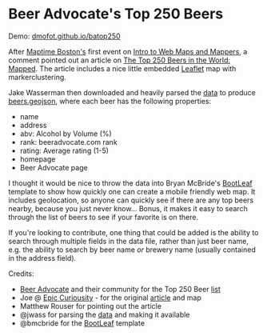 Beer Advocate's Top 250 Beers
=============================

Demo: [dmofot.github.io/batop250](https://dmofot.github.io/batop250)

After [Maptime Boston's](http://www.meetup.com/Maptime-Boston/) first event on [Intro to Web Maps and Mappers](http://www.meetup.com/Maptime-Boston/events/188255552/), a comment pointed out an article on [The Top 250 Beers in the World: Mapped](http://epic-curiousity.com/2014/06/beer-bucket-list-map-top-250.html).  The article includes a nice little embedded [Leaflet](http://www.leafletjs.com) map with markerclustering.

Jake Wasserman then downloaded and heavily parsed the [data](https://gist.github.com/jwass/7e3cbef7844f80899662) to produce [beers.geojson](https://gist.github.com/jwass/7e3cbef7844f80899662#file-beers-geojson), where each beer has the following properties:

* name
* address
* abv: Alcohol by Volume (%)
* rank: beeradvocate.com rank
* rating: Average rating (1-5)
* homepage
* Beer Advocate page

I thought it would be nice to throw the data into Bryan McBride's [BootLeaf](https://github.com/bmcbride/bootleaf) template to show how quickly one can create a mobile friendly web map.  It includes geolocation, so anyone can quickly see if there are any top beers nearby, because you just never know...  Bonus, it makes it easy to search through the list of beers to see if your favorite is on there.

If you're looking to contribute, one thing that could be added is the ability to search through multiple fields in the data file, rather than just beer name, e.g. the ability to search by beer name _or_ brewery name (usually contained in the address field).

Credits:
* [Beer Advocate](http://www.beeradvocate.com/) and their community for the Top 250 Beer [list](http://www.beeradvocate.com/lists/top/)
* Joe @ [Epic Curiousity](http://epic-curiousity.com/) - for the original [article](http://epic-curiousity.com/2014/06/beer-bucket-list-map-top-250.html) and map
* Matthew Rouser for pointing out the article
* @jwass for parsing the [data](https://gist.github.com/jwass/7e3cbef7844f80899662) and making it available
* @bmcbride for the [BootLeaf](https://github.com/bmcbride/bootleaf) template